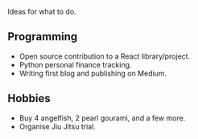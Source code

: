 Ideas for what to do.

## Programming
- Open source contribution to a React library/project.
- Python personal finance tracking.
- Writing first blog and publishing on Medium.

## Hobbies
- Buy 4 angelfish, 2 pearl gourami, and a few more.
- Organise Jiu Jitsu trial.

